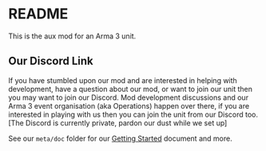 # README

This is the aux mod for an Arma 3 unit.

## Our Discord Link
If you have stumbled upon our mod and are interested in helping with development, have a question about our mod, or want to join our unit then you may want to join our Discord.
Mod development discussions and our Arma 3 event organisation (aka Operations) happen over there, if you are interested in playing with us then you can join the unit from our Discord too.
[The Discord is currently private, pardon our dust while we set up]

See our `meta/doc` folder for our [Getting Started](meta/doc/Getting_Started.md) document and more.
